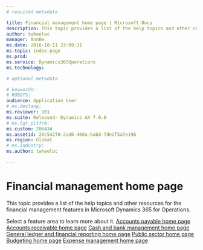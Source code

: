 ```yaml
---
# required metadata

title: Financial management home page | Microsoft Docs
description: This topic provides a list of the help topics and other resources for the financial management features in Microsoft Dynamics 365 for Operations. 
author: twheeloc
manager: AnnBe
ms.date: 2016-10-11 23:09:11
ms.topic: index-page
ms.prod: 
ms.service: Dynamics365Operations
ms.technology: 

# optional metadata

# keywords: 
# ROBOTS: 
audience: Application User
# ms.devlang: 
ms.reviewer: 101
ms.suite: Released- Dynamics AX 7.0.0
# ms.tgt_pltfrm: 
ms.custom: 206434
ms.assetid: 20c54270-2ad6-400a-bab8-7de2f5a7e196
ms.region: Global
# ms.industry: 
ms.author: twheeloc

---
```


# Financial management home page

This topic provides a list of the help topics and other resources for the financial management features in Microsoft Dynamics 365 for Operations. 

Select a feature area to learn more about it. [Accounts payable home page](https://docs.microsoft.com/en-us/dynamics365/operations/financials/accounts-payable/accounts-payable) [Accounts receivable home page](https://docs.microsoft.com/en-us/dynamics365/operations/financials/accounts-receivable/accounts-receivable) [Cash and bank management home page](https://docs.microsoft.com/en-us/dynamics365/operations/financials/accounts-payable/cash-and-bank-management) [General ledger and financial reporting home page](https://docs.microsoft.com/en-us/dynamics365/operations/financials/general-ledger/general-ledger) [Public sector home page](https://docs.microsoft.com/en-us/dynamics365/operations/financials/public-sector/public-sector-functionality) [Budgeting home page](https://docs.microsoft.com/en-us/dynamics365/operations/financials/budgeting/budgeting-overview) [Expense management home page](https://docs.microsoft.com/en-us/dynamics365/operations/financials/expense-management/expense-management)


